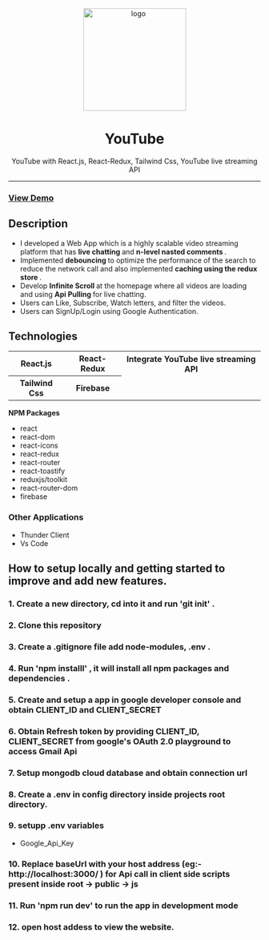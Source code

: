 <div align="center">

  <img src="https://feeds.abplive.com/onecms/images/uploaded-images/2022/01/31/0dfe05d1f843d2705c096b93ccb80e54_original.jpg?impolicy=abp_cdn&imwidth=650" alt="logo" width="205" height="auto" />

  <h1>YouTube</h1>
    <p>
 YouTube with React.js, React-Redux, Tailwind Css, YouTube live streaming API
  </p>

</div>

<hr>
<h3> <a href= "https://youtube09.netlify.app/" >View Demo</a> </h3>
<h2>Description</h2>

- I developed a Web App which is a highly scalable video streaming platform that has <b> live chatting </b> and <b> n-level nasted comments </b>.
- Implemented <b> debouncing </b> to optimize the performance of the search to reduce the network call and also implemented <b> caching using the redux store </b>.
- Develop <b> Infinite Scroll </b> at the homepage where all videos are loading and using <b> Api Pulling </b> for live chatting.
- Users can Like, Subscribe, Watch letters, and filter the videos.
- Users can SignUp/Login using Google Authentication.

<h2>Technologies</h2>
<table>
      <tbody>
        <tr>
          <th>React.js</th>
           <th>React-Redux</th>
           <th> Integrate YouTube live streaming API</th>
        </tr>
          <tr>
           <th>Tailwind Css</th>
           <th> Firebase</th>
         </tr>
      </tbody>    
</table

### <b> NPM Packages </b>

- react
- react-dom
- react-icons
- react-redux
- react-router
- react-toastify
- reduxjs/toolkit
- react-router-dom
- firebase

### Other Applications

- Thunder Client
- Vs Code

## How to setup locally and getting started to improve and add new features.

### 1. Create a new directory, cd into it and run 'git init' .

### 2. Clone this repository

### 3. Create a .gitignore file add node-modules, .env .

### 4. Run 'npm installl' , it will install all npm packages and dependencies .

### 5. Create and setup a app in google developer console and obtain CLIENT_ID and CLIENT_SECRET

### 6. Obtain Refresh token by providing CLIENT_ID, CLIENT_SECRET from google's OAuth 2.0 playground to access Gmail Api

### 7. Setup mongodb cloud database and obtain connection url

### 8. Create a .env in config directory inside projects root directory.

### 9. setupp .env variables

- Google_Api_Key

### 10. Replace baseUrl with your host address (eg:- http://localhost:3000/ ) for Api call in client side scripts present inside root -> public -> js

### 11. Run 'npm run dev' to run the app in development mode

### 12. open host addess to view the website.
